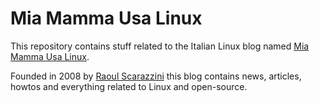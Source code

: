 # Mia Mamma Usa Linux

This repository contains stuff related to the Italian Linux blog named
[Mia Mamma Usa Linux](https://www.miamammausalinux.org).

Founded in 2008 by [Raoul Scarazzini](https://github.com/rascasoft) this blog
contains news, articles, howtos and everything related to Linux and open-source.

